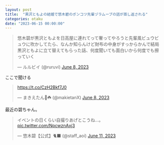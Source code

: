 ```yaml
---
layout: post
title:  "黒沢ともよの結婚で悠木碧のポンコツ先輩ヅラムーブの話が蒸し返される"
categories: otaku
date: "2023-06-15 00:00:00"
---
```


<blockquote class="twitter-tweet tw-align-center"><p lang="ja" dir="ltr">悠木碧が黒沢ともよを日高屋に連れてって奢ってやろうと先輩風ビュウビュウに吹かしてたら、なんか知らんけど財布の中身がすっからかんで結局黒沢ともよに立て替えてもらった話、何度聞いても面白いから何度でも擦っていく</p>&mdash; ルルビイ (@ruruvi) <a href="https://twitter.com/ruruvi/status/1666653025178619905?ref_src=twsrc%5Etfw">June 8, 2023</a></blockquote> <script async src="https://platform.twitter.com/widgets.js" charset="utf-8"></script>

ここで聞ける

<blockquote class="twitter-tweet tw-align-center"><p lang="zxx" dir="ltr"><a href="https://t.co/CzH2Bkf7J0">https://t.co/CzH2Bkf7J0</a></p>&mdash; まきえたん🥦☘️ (@makietanX) <a href="https://twitter.com/makietanX/status/1666663708867858438?ref_src=twsrc%5Etfw">June 8, 2023</a></blockquote> <script async src="https://platform.twitter.com/widgets.js" charset="utf-8"></script>


最近の碧ちゃん。

<blockquote class="twitter-tweet tw-align-center"><p lang="ja" dir="ltr">イベントの日くらい自撮りあげとこうね…。 <a href="https://t.co/NpcwznAxj3">pic.twitter.com/NpcwznAxj3</a></p>&mdash; 悠木碧【公式】🐈‍⬛ (@staff_aoi) <a href="https://twitter.com/staff_aoi/status/1667782420802985985?ref_src=twsrc%5Etfw">June 11, 2023</a></blockquote> <script async src="https://platform.twitter.com/widgets.js" charset="utf-8"></script>
